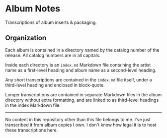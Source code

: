 # Album Notes

Transcriptions of album inserts & packaging.

## Organization

Each album is contained in a directory named by the catalog number of
the release. All catalog numbers are in all capitals.

Inside each directory is an `index.md` Markdown file containing the
artist name as a first-level heading and album name as a second-level
heading.

Any short transcriptions are contained in the `index.md` file itself,
under a third-level heading and enclosed in block-quote.

Longer transcriptions are contained in separate Markdown files in the
album directory without extra formatting, and are linked to as
third-level headings in the index Markdown file.

---

No content in this repository other than this file belongs to me. I've
just transcribed it from album copies I own. I don't know how legal it
is to host these transcriptions here.
